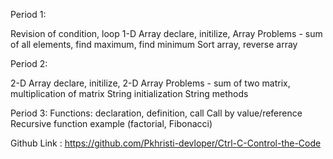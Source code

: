 Period 1:

Revision of condition, loop
1-D Array declare, initilize,
Array Problems - sum of all elements, find maximum, find minimum
Sort array, reverse array

Period 2:

2-D Array declare, initilize,
2-D Array Problems - sum of two matrix, multiplication of matrix
String initialization
String methods

Period 3:
Functions: declaration, definition, call
Call by value/reference
Recursive function example (factorial, Fibonacci)

Github Link : https://github.com/Pkhristi-devloper/Ctrl-C-Control-the-Code